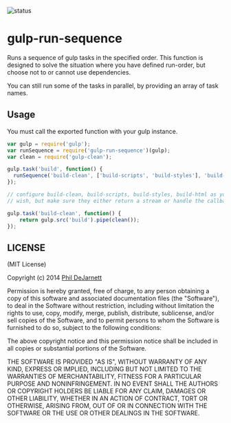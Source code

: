 ![status](https://secure.travis-ci.org/OverZealous/gulp-run-sequence.png?branch=master)

gulp-run-sequence
=======

Runs a sequence of gulp tasks in the specified order.  This function is designed to solve the situation where you have defined run-order, but choose not to or cannot use dependencies.

You can still run some of the tasks in parallel, by providing an array of task names.

Usage
-----

You must call the exported function with your gulp instance.

```javascript
var gulp = require('gulp');
var runSequence = require('gulp-run-sequence')(gulp);
var clean = require('gulp-clean');

gulp.task('build', function() {
  runSequence('build-clean', ['build-scripts', 'build-styles'], 'build-html');
});

// configure build-clean, build-scripts, build-styles, build-html as you
// wish, but make sure they either return a stream or handle the callback

gulp.task('build-clean', function() {
	return gulp.src('build').pipe(clean());
});

```

LICENSE
-------

(MIT License)

Copyright (c) 2014 [Phil DeJarnett](http://overzealous.com)

Permission is hereby granted, free of charge, to any person obtaining
a copy of this software and associated documentation files (the
"Software"), to deal in the Software without restriction, including
without limitation the rights to use, copy, modify, merge, publish,
distribute, sublicense, and/or sell copies of the Software, and to
permit persons to whom the Software is furnished to do so, subject to
the following conditions:

The above copyright notice and this permission notice shall be
included in all copies or substantial portions of the Software.

THE SOFTWARE IS PROVIDED "AS IS", WITHOUT WARRANTY OF ANY KIND,
EXPRESS OR IMPLIED, INCLUDING BUT NOT LIMITED TO THE WARRANTIES OF
MERCHANTABILITY, FITNESS FOR A PARTICULAR PURPOSE AND
NONINFRINGEMENT. IN NO EVENT SHALL THE AUTHORS OR COPYRIGHT HOLDERS BE
LIABLE FOR ANY CLAIM, DAMAGES OR OTHER LIABILITY, WHETHER IN AN ACTION
OF CONTRACT, TORT OR OTHERWISE, ARISING FROM, OUT OF OR IN CONNECTION
WITH THE SOFTWARE OR THE USE OR OTHER DEALINGS IN THE SOFTWARE.
